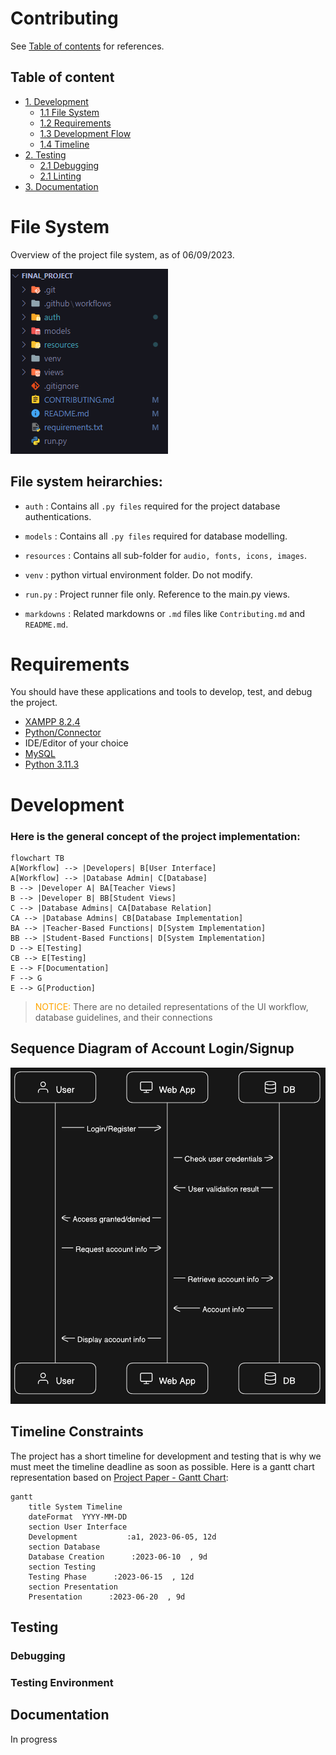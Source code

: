 # Contributing

See [Table of contents](#tables) for references.


## Table of content <a name="tables"></a>
- [1. Development](#development)
  - [1.1 File System](#file-system)
  - [1.2 Requirements](#requirements)
  - [1.3 Development Flow](#development)
  - [1.4 Timeline](#time)
- [2. Testing](##testing)
  - [2.1 Debugging](#debug)
  - [2.1 Linting](#lnit)
- [3. Documentation](#doc)
  
# File System
Overview of the project file system, as of 06/09/2023.

![File System](./resources/images/contributing_filesystem.png)

## File system heirarchies:

* `auth` : Contains all `.py files` required for the project database authentications.

* `models` : Contains all `.py files` required for database modelling.

* `resources` : Contains all sub-folder for `audio, fonts, icons, images`.

* `venv` : python virtual environment folder. Do not modify.
  
* `run.py` : Project runner file only. Reference to the main.py views.
* `markdowns` : Related markdowns or `.md` files like `Contributing.md` and `README.md`.

# Requirements
You should have these applications and tools to develop, test, and debug the project.

- [XAMPP 8.2.4](https://www.apachefriends.org/download.html)
- [Python/Connector](https://dev.mysql.com/downloads/connector/python/)
- IDE/Editor of your choice
- [MySQL](https://dev.mysql.com/downloads/installer/)
- [Python 3.11.3](https://www.python.org/downloads/)
# Development
### Here is the general concept of the project implementation:

```mermaid
flowchart TB
A[Workflow] --> |Developers| B[User Interface]
A[Workflow] --> |Database Admin| C[Database]
B --> |Developer A| BA[Teacher Views]
B --> |Developer B| BB[Student Views]
C --> |Database Admins| CA[Database Relation]
CA --> |Database Admins| CB[Database Implementation]
BA --> |Teacher-Based Functions| D[System Implementation]
BB --> |Student-Based Functions| D[System Implementation]
D --> E[Testing]
CB --> E[Testing]
E --> F[Documentation]
F --> G
E --> G[Production]
```

> <span style="color:orange">NOTICE: </span> There are no detailed representations of the UI workflow, database guidelines, and their connections

## Sequence Diagram of Account Login/Signup

![Account Starting Sequence](./resources/images/contributing_diagram.png)

## Timeline Constraints
The project has a short timeline for development and testing that is why we must meet the timeline deadline as soon as possible. Here is a gantt chart representation based on [Project Paper - Gantt Chart](https://1drv.ms/w/s!AtjIPcaFwE3CgV4OqJ_29lvdOtQE?e=jBvQEl):

```mermaid
gantt
    title System Timeline
    dateFormat  YYYY-MM-DD
    section User Interface
    Development           :a1, 2023-06-05, 12d
    section Database
    Database Creation      :2023-06-10  , 9d
    section Testing
    Testing Phase      :2023-06-15  , 12d
    section Presentation
    Presentation      :2023-06-20  , 9d
```

## Testing 
### Debugging
### Testing Environment


## Documentation
In progress